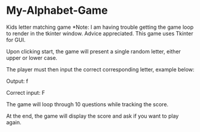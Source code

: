 # My-Alphabet-Game
Kids letter matching game
*Note: I am having trouble getting the game loop to render in the tkinter window. Advice appreciated.
This game uses Tkinter for GUI.

Upon clicking start, the game will present a single random letter, either upper or lower case.

The player must then input the correct corresponding letter, example below:

Output: f

Correct input: F

The game will loop through 10 questions while tracking the score.

At the end, the game will display the score and ask if you want to play again. 


